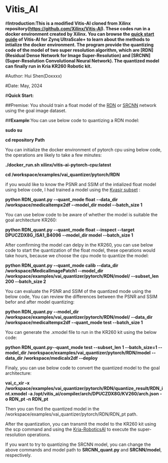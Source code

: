 # Vitis_AI
#**Introduction:This is a modified Vitis-AI cloned from Xilinx repository(https://github.com/Xilinx/Vitis-AI). These codes run in a docker environment created by Xilinx. You can browse the [quick start guide](https://xilinx.github.io/Vitis-AI/3.0/html/docs/quickstart/mpsoc.html) of Vitis-AI for Zynq UltraScale+ to learn about the methods to intialize the docker environment. The program provide the quantizing code of the model of two super resolution algorithm, which are [RDN](Residual Dense Network for Image Super-Resolution)  and [SRCNN](Super-Resolution Convolutional Neural Network). The quantized model can finally run in Kria KR260 Robotic kit.**

#Author: Hui Shen(Doxxxx)

#Date: May, 2024

#**Quick Start:**

##Premise: You should train a float model of the [RDN](https://github.com/yjn870/RDN-pytorch) or [SRCNN](https://github.com/yjn870/SRCNN-pytorch) network using the goal image dataset.

##**Example**:You can use below code to quantizing a RDN model:

**sudo su**

**cd repository Path**

You can initialize the docker environment of pytorch cpu using below code,
the operations are likely to take a few minutes:

**./docker_run.sh xilinx/vitis-ai-pytorch-cpu:latest**

**cd /workspace/examples/vai_quantizer/pytorch/RDN**

if you would like to know the PSNR and SSIM of the intialized float model using below code,
I had trained a model using the [Kvasir subset](https://paperswithcode.com/dataset/kvasir) :

**python RDN_quant.py --quant_mode float --data_dir /workspace/medicaltempx2df --model_dir model --batch_size 1**

You can use below code to be aware of whether the model is suitable the goal architecture KR260:

**python RDN_quant.py --quant_mode float --inspect --target DPUCZDX8G_ISA1_B4096 --model_dir model --batch_size 1**

After comfirming the model can delpy in the KR260, you can use below code to start the quantization of the float model,
these operations would take hours, because we choose the cpu mode to quantize the model:

**python RDN_quant.py --quant_mode calib --data_dir /workspace/MedicalImagePatch1 --model_dir /workspace/examples/vai_quantizer/pytorch/RDN/model/  --subset_len 200 --batch_size 2**

You can evaluate the PSNR and SSIM of the quantized mode using the below code,
You can review the differences between the PSNR and SSIM befor and after model quantizing:

**python RDN_quant.py --model_dir /workspace/examples/vai_quantizer/pytorch/RDN/model/ --data_dir /workspace/medicaltempx2df --quant_mode test --batch_size 1**

You can generate the .xmodel file to run in the KR260 kit using the below code:

**python RDN_quant.py--quant_mode test --subset_len 1 --batch_size=1 --model_dir /workspace/examples/vai_quantizer/pytorch/RDN/model --data_dir /workspace/medicalx2df --deploy**

Finaly, you can use below code to convert the quantized model to the goal architecture:

**vai_c_xir -x /workspace/examples/vai_quantizer/pytorch/RDN/quantize_result/RDN_int.xmodel -a /opt/vitis_ai/compiler/arch/DPUCZDX8G/KV260/arch.json -o RDN_pt -n RDN_pt**

Then you can find the quantized model in the /workspace/examples/vai_quantizer/pytorch/RDN/RDN_pt path.

After the quantization, you can transmit the model to the KR260 kit using the scp command and using the [Kria-RoboticsAI](https://github.com/amd/Kria-RoboticsAI?tab=readme-ov-file) to execute the super-resolution operations.

If you want to try to quantizing the SRCNN model, you can change the above commands and model path to **SRCNN_quant.py** and **SRCNN/model**, respectively.





 



